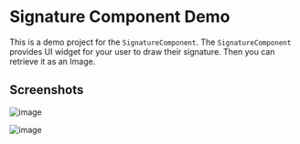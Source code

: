 # Signature Component Demo

This is a demo project for the `SignatureComponent`.  The `SignatureComponent` provides UI widget for your user
to draw their signature.  Then you can retrieve it as an Image.

## Screenshots

![image](https://www.codenameone.com/img/developer-guide/components-signature1.png)

![image](https://www.codenameone.com/img/developer-guide/components-signature2.png)


